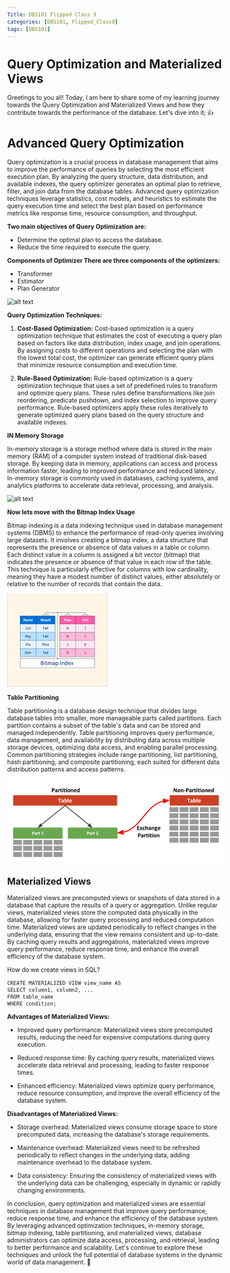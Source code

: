 ```yaml
---
Title: DBS101 Flipped Class 9
categories: [DBS101, Flipped_Class9]
tags: [DBS101]
---
```


# Query Optimization and Materialized Views

Greetings to you all! Today, I am here to share some of my learning journey towards the Query Optimization and
Materialized Views and how they contribute towards the performance of the database. Let's dive into it; 👍

# Advanced Query Optimization

Query optimization is a crucial process in database management that aims to improve the performance of queries by selecting the most efficient execution plan. By analyzing the query structure, data distribution, and available indexes, the query optimizer generates an optimal plan to retrieve, filter, and join data from the database tables. Advanced query optimization techniques leverage statistics, cost models, and heuristics to estimate the query execution time and select the best plan based on performance metrics like response time, resource consumption, and throughput.


**Two main objectives of Query Optimization are:**

- Determine the optimal plan to access the database.
- Reduce the time required to execute the query.

**Components of Optimizer
There are three components of the optimizers:**
- Transformer
- Estimator
- Plan Generator

![alt text](<https://media.geeksforgeeks.org/wp-content/uploads/20240217155019/sql2.png>)

**Query Optimization Techniques:**

1. **Cost-Based Optimization:** Cost-based optimization is a query optimization technique that estimates the cost of executing a query plan based on factors like data distribution, index usage, and join operations. By assigning costs to different operations and selecting the plan with the lowest total cost, the optimizer can generate efficient query plans that minimize resource consumption and execution time.


2. **Rule-Based Optimization:** Rule-based optimization is a query optimization technique that uses a set of predefined rules to transform and optimize query plans. These rules define transformations like join reordering, predicate pushdown, and index selection to improve query performance. Rule-based optimizers apply these rules iteratively to generate optimized query plans based on the query structure and available indexes.

**IN Memory Storage**

In-memory storage is a storage method where data is stored in the main memory (RAM) of a computer system instead of traditional disk-based storage. By keeping data in memory, applications can access and process information faster, leading to improved performance and reduced latency. In-memory storage is commonly used in databases, caching systems, and analytics platforms to accelerate data retrieval, processing, and analysis.

![alt text](<https://ignite.apache.org/img/usecases/database/image.svg>)

**Now lets move with the Bitmap Index Usage**

Bitmap indexing is a data indexing technique used in database management systems (DBMS) to enhance the performance of read-only queries involving large datasets. It involves creating a bitmap index, a data structure that represents the presence or absence of data values in a table or column. Each distinct value in a column is assigned a bit vector (bitmap) that indicates the presence or absence of that value in each row of the table. This technique is particularly effective for columns with low cardinality, meaning they have a modest number of distinct values, either absolutely or relative to the number of records that contain the data.

![alt text](../images_FC9/image_fc9_1.png)

**Table Partitioning**

Table partitioning is a database design technique that divides large database tables into smaller, more manageable parts called partitions. Each partition contains a subset of the table's data and can be stored and managed independently. Table partitioning improves query performance, data management, and availability by distributing data across multiple storage devices, optimizing data access, and enabling parallel processing. Common partitioning strategies include range partitioning, list partitioning, hash partitioning, and composite partitioning, each suited for different data distribution patterns and access patterns.

![alt text](../images_FC9/image_fc9_2.png)

## Materialized Views

Materialized views are precomputed views or snapshots of data stored in a database that capture the results of a query or aggregation. Unlike regular views, materialized views store the computed data physically in the database, allowing for faster query processing and reduced computation time. Materialized views are updated periodically to reflect changes in the underlying data, ensuring that the view remains consistent and up-to-date. By caching query results and aggregations, materialized views improve query performance, reduce response time, and enhance the overall efficiency of the database system.

How do we create views in SQL?

```
CREATE MATERIALIZED VIEW view_name AS
SELECT column1, column2, ...
FROM table_name
WHERE condition;
```

**Advantages of Materialized Views:**

- Improved query performance: Materialized views store precomputed results, reducing the need for expensive computations during query execution.

- Reduced response time: By caching query results, materialized views accelerate data retrieval and processing, leading to faster response times.

- Enhanced efficiency: Materialized views optimize query performance, reduce resource consumption, and improve the overall efficiency of the database system.

**Disadvantages of Materialized Views:**

- Storage overhead: Materialized views consume storage space to store precomputed data, increasing the database's storage requirements.

- Maintenance overhead: Materialized views need to be refreshed periodically to reflect changes in the underlying data, adding maintenance overhead to the database system.

- Data consistency: Ensuring the consistency of materialized views with the underlying data can be challenging, especially in dynamic or rapidly changing environments.

In conclusion, query optimization and materialized views are essential techniques in database management that improve query performance, reduce response time, and enhance the efficiency of the database system. By leveraging advanced optimization techniques, in-memory storage, bitmap indexing, table partitioning, and materialized views, database administrators can optimize data access, processing, and retrieval, leading to better performance and scalability. Let's continue to explore these techniques and unlock the full potential of database systems in the dynamic world of data management. 🚀


